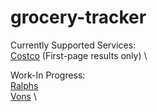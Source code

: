 # grocery-tracker
Currently Supported Services: \
[Costco](https://www.costco.com/) (First-page results only) \

Work-In Progress: \
[Ralphs](https://www.ralphs.com/) \
[Vons](https://www.vons.com/) \